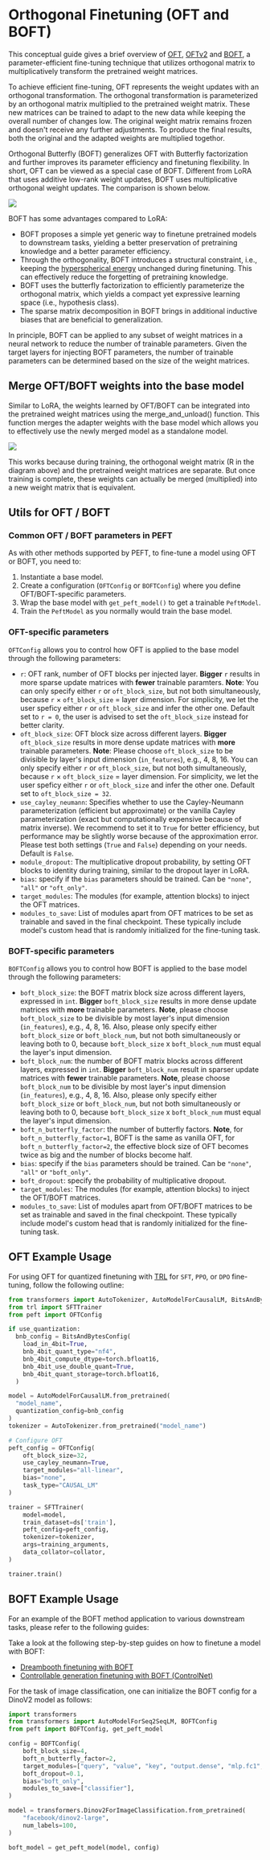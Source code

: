 <!--Copyright 2023 The HuggingFace Team. All rights reserved.

Licensed under the Apache License, Version 2.0 (the "License"); you may not use this file except in compliance with
the License. You may obtain a copy of the License at

http://www.apache.org/licenses/LICENSE-2.0

Unless required by applicable law or agreed to in writing, software distributed under the License is distributed on
an "AS IS" BASIS, WITHOUT WARRANTIES OR CONDITIONS OF ANY KIND, either express or implied. See the License for the
specific language governing permissions and limitations under the License.

⚠️ Note that this file is in Markdown but contain specific syntax for our doc-builder (similar to MDX) that may not be
rendered properly in your Markdown viewer.

-->

# Orthogonal Finetuning (OFT and BOFT) 

This conceptual guide gives a brief overview of [OFT](https://huggingface.co/papers/2306.07280), [OFTv2](https://www.arxiv.org/abs/2506.19847) and [BOFT](https://huggingface.co/papers/2311.06243), a parameter-efficient fine-tuning technique that utilizes orthogonal matrix to multiplicatively transform the pretrained weight matrices.

To achieve efficient fine-tuning, OFT represents the weight updates with an orthogonal transformation. The orthogonal transformation is parameterized by an orthogonal matrix multiplied to the pretrained weight matrix. These new matrices can be trained to adapt to the new data while keeping the overall number of changes low. The original weight matrix remains frozen and doesn't receive any further adjustments. To produce the final results, both the original and the adapted weights are multiplied togethor.

Orthogonal Butterfly (BOFT) generalizes OFT with Butterfly factorization and further improves its parameter efficiency and finetuning flexibility. In short, OFT can be viewed as a special case of BOFT. Different from LoRA that uses additive low-rank weight updates, BOFT uses multiplicative orthogonal weight updates. The comparison is shown below.

<div class="flex justify-center">
    <img src="https://raw.githubusercontent.com/wy1iu/butterfly-oft/main/assets/BOFT_comparison.png"/>
</div>


BOFT has some advantages compared to LoRA: 

* BOFT proposes a simple yet generic way to finetune pretrained models to downstream tasks, yielding a better preservation of pretraining knowledge and a better parameter efficiency.
* Through the orthogonality, BOFT introduces a structural constraint, i.e., keeping the [hyperspherical energy](https://huggingface.co/papers/1805.09298) unchanged during finetuning. This can effectively reduce the forgetting of pretraining knowledge.
* BOFT uses the butterfly factorization to efficiently parameterize the orthogonal matrix, which yields a compact yet expressive learning space (i.e., hypothesis class).
* The sparse matrix decomposition in BOFT brings in additional inductive biases that are beneficial to generalization.

In principle, BOFT can be applied to any subset of weight matrices in a neural network to reduce the number of trainable parameters. Given the target layers for injecting BOFT parameters, the number of trainable parameters can be determined based on the size of the weight matrices.

## Merge OFT/BOFT weights into the base model

Similar to LoRA, the weights learned by OFT/BOFT can be integrated into the pretrained weight matrices using the merge_and_unload() function. This function merges the adapter weights with the base model which allows you to effectively use the newly merged model as a standalone model.

<div class="flex justify-center">
    <img src="https://raw.githubusercontent.com/wy1iu/butterfly-oft/main/assets/boft_merge.png"/>
</div>

This works because during training, the orthogonal weight matrix (R in the diagram above) and the pretrained weight matrices are separate. But once training is complete, these weights can actually be merged (multiplied) into a new weight matrix that is equivalent.

## Utils for OFT / BOFT

### Common OFT / BOFT parameters in PEFT

As with other methods supported by PEFT, to fine-tune a model using OFT or BOFT, you need to:

1. Instantiate a base model.
2. Create a configuration (`OFTConfig` or `BOFTConfig`) where you define OFT/BOFT-specific parameters.
3. Wrap the base model with `get_peft_model()` to get a trainable `PeftModel`.
4. Train the `PeftModel` as you normally would train the base model.


### OFT-specific parameters

`OFTConfig` allows you to control how OFT is applied to the base model through the following parameters:

- `r`: OFT rank, number of OFT blocks per injected layer. **Bigger** `r` results in more sparse update matrices with **fewer** trainable paramters. **Note**: You can only specify either `r` or `oft_block_size`, but not both simultaneously, because `r` × `oft_block_size` = layer dimension. For simplicity, we let the user speficy either `r` or `oft_block_size` and infer the other one. Default set to `r = 0`, the user is advised to set the `oft_block_size` instead for better clarity.
- `oft_block_size`: OFT block size across different layers. **Bigger** `oft_block_size` results in more dense update matrices with **more** trainable parameters. **Note**: Please choose `oft_block_size` to be divisible by layer's input dimension (`in_features`), e.g., 4, 8, 16. You can only specify either `r` or `oft_block_size`, but not both simultaneously, because `r` × `oft_block_size` = layer dimension. For simplicity, we let the user speficy either `r` or `oft_block_size` and infer the other one. Default set to `oft_block_size = 32`. 
- `use_cayley_neumann`: Specifies whether to use the Cayley-Neumann parameterization (efficient but approximate) or the vanilla Cayley parameterization (exact but computationally expensive because of matrix inverse). We recommend to set it to `True` for better efficiency, but performance may be slightly worse because of the approximation error. Please test both settings (`True` and `False`) depending on your needs. Default is `False`.
- `module_dropout`: The multiplicative dropout probability, by setting OFT blocks to identity during training, similar to the dropout layer in LoRA.
- `bias`: specify if the `bias` parameters should be trained. Can be `"none"`, `"all"` or `"oft_only"`.
- `target_modules`: The modules (for example, attention blocks) to inject the OFT matrices.
- `modules_to_save`: List of modules apart from OFT matrices to be set as trainable and saved in the final checkpoint. These typically include model's custom head that is randomly initialized for the fine-tuning task.

### BOFT-specific parameters

`BOFTConfig` allows you to control how BOFT is applied to the base model through the following parameters:

- `boft_block_size`: the BOFT matrix block size across different layers, expressed in `int`. **Bigger** `boft_block_size` results in more dense update matrices with **more** trainable parameters. **Note**, please choose `boft_block_size` to be divisible by most layer's input dimension (`in_features`), e.g., 4, 8, 16. Also, please only 
specify either `boft_block_size` or `boft_block_num`, but not both simultaneously or leaving both to 0, because `boft_block_size` x `boft_block_num` must equal the layer's input dimension.
- `boft_block_num`: the number of BOFT matrix blocks across different layers, expressed in `int`. **Bigger** `boft_block_num` result in sparser update matrices with **fewer** trainable parameters. **Note**, please choose `boft_block_num` to be divisible by most layer's input dimension (`in_features`), e.g., 4, 8, 16. Also, please only 
specify either `boft_block_size` or `boft_block_num`, but not both simultaneously or leaving both to 0, because `boft_block_size` x `boft_block_num` must equal the layer's input dimension.
- `boft_n_butterfly_factor`: the number of butterfly factors. **Note**, for `boft_n_butterfly_factor=1`, BOFT is the same as vanilla OFT, for `boft_n_butterfly_factor=2`, the effective block size of OFT becomes twice as big and the number of blocks become half.
- `bias`: specify if the `bias` parameters should be trained. Can be `"none"`, `"all"` or `"boft_only"`.
- `boft_dropout`: specify the probability of multiplicative dropout.
- `target_modules`: The modules (for example, attention blocks) to inject the OFT/BOFT matrices.
- `modules_to_save`: List of modules apart from OFT/BOFT matrices to be set as trainable and saved in the final checkpoint. These typically include model's custom head that is randomly initialized for the fine-tuning task.



## OFT Example Usage

For using OFT for quantized finetuning with [TRL](https://github.com/huggingface/trl) for `SFT`, `PPO`, or `DPO` fine-tuning, follow the following outline:

```py
from transformers import AutoTokenizer, AutoModelForCausalLM, BitsAndBytesConfig
from trl import SFTTrainer
from peft import OFTConfig

if use_quantization:
  bnb_config = BitsAndBytesConfig(
    load_in_4bit=True,
    bnb_4bit_quant_type="nf4",
    bnb_4bit_compute_dtype=torch.bfloat16,
    bnb_4bit_use_double_quant=True,
    bnb_4bit_quant_storage=torch.bfloat16,
  )

model = AutoModelForCausalLM.from_pretrained(
  "model_name", 
  quantization_config=bnb_config
)
tokenizer = AutoTokenizer.from_pretrained("model_name")

# Configure OFT
peft_config = OFTConfig(
    oft_block_size=32,
    use_cayley_neumann=True,
    target_modules="all-linear",
    bias="none",
    task_type="CAUSAL_LM"
)

trainer = SFTTrainer(
    model=model,
    train_dataset=ds['train'],
    peft_config=peft_config,
    tokenizer=tokenizer,
    args=training_arguments,
    data_collator=collator,
)

trainer.train()
```


## BOFT Example Usage

For an example of the BOFT method application to various downstream tasks, please refer to the following guides:

Take a look at the following step-by-step guides on how to finetune a model with BOFT:
- [Dreambooth finetuning with BOFT](https://github.com/huggingface/peft/blob/main/examples/boft_dreambooth/boft_dreambooth.md)
- [Controllable generation finetuning with BOFT (ControlNet)](https://github.com/huggingface/peft/blob/main/examples/boft_controlnet/boft_controlnet.md)

For the task of image classification, one can initialize the BOFT config for a DinoV2 model as follows:

```py
import transformers
from transformers import AutoModelForSeq2SeqLM, BOFTConfig
from peft import BOFTConfig, get_peft_model

config = BOFTConfig(
    boft_block_size=4,
    boft_n_butterfly_factor=2,
    target_modules=["query", "value", "key", "output.dense", "mlp.fc1", "mlp.fc2"],
    boft_dropout=0.1,
    bias="boft_only",
    modules_to_save=["classifier"],
)

model = transformers.Dinov2ForImageClassification.from_pretrained(
    "facebook/dinov2-large",
    num_labels=100,
)

boft_model = get_peft_model(model, config)
```
